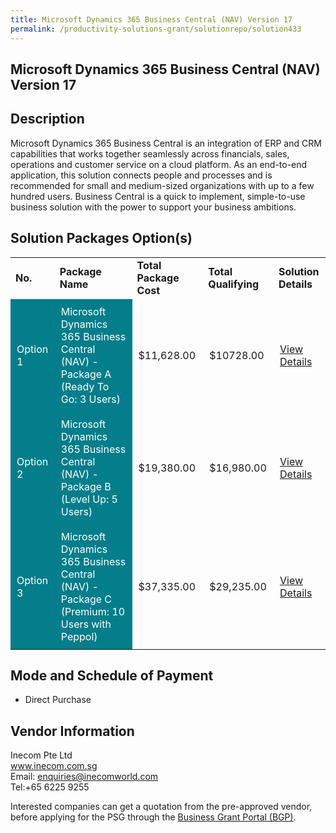 ```yaml
---
title: Microsoft Dynamics 365 Business Central (NAV) Version 17
permalink: /productivity-solutions-grant/solutionrepo/solution433
---
```


## Microsoft Dynamics 365 Business Central (NAV) Version 17

## Description

Microsoft Dynamics 365 Business Central is an integration of ERP and CRM capabilities that works together seamlessly across financials, sales, operations and customer service on a cloud platform. As an end-to-end application, this solution connects people and processes and is recommended for small and medium-sized organizations with up to a few hundred users. Business Central is a quick to implement, simple-to-use business solution with the power to support your business ambitions.

## Solution Packages Option(s)

<table>
<tr>
<td><b>No.</b></td>
<td><b>Package Name</b></td>
<td><b>Total Package Cost</b></td>
<td><b>Total Qualifying</b></td>
<td><b>Solution Details</b></td>
</tr>
<tr>
<td style='padding: 10px; background-color: #037E8A; color: #FFFFFF;'>Option 1</td>
<td style='padding: 10px; background-color: #037E8A; color: #FFFFFF;'>Microsoft Dynamics 365 Business Central (NAV) - Package A (Ready To Go: 3 Users)</td>
<td style='padding: 10px;'>$11,628.00</td>
<td style='padding: 10px;'>$10728.00</td>
<td style='padding: 10px;'><a href='https://www.gobusiness.gov.sg/images/psg/DesensitisedGlobalsoftAnnex3CRwef17June2021_Part_1.pdf' target='_blank'>View Details</a></td>
</tr>
<tr>
<td style='padding: 10px; background-color: #037E8A; color: #FFFFFF;'>Option 2</td>
<td style='padding: 10px; background-color: #037E8A; color: #FFFFFF;'>Microsoft Dynamics 365 Business Central (NAV) - Package B (Level Up: 5 Users)</td>
<td style='padding: 10px;'>$19,380.00</td>
<td style='padding: 10px;'>$16,980.00</td>
<td style='padding: 10px;'><a href='https://www.gobusiness.gov.sg/images/psg/DesensitisedGlobalsoftAnnex3CRwef17June2021_Part_2.pdf' target='_blank'>View Details</a></td>
</tr>
<tr>
<td style='padding: 10px; background-color: #037E8A; color: #FFFFFF;'>Option 3</td>
<td style='padding: 10px; background-color: #037E8A; color: #FFFFFF;'>Microsoft Dynamics 365 Business Central (NAV) - Package C (Premium: 10 Users with Peppol)</td>
<td style='padding: 10px;'>$37,335.00</td>
<td style='padding: 10px;'>$29,235.00</td>
<td style='padding: 10px;'><a href='https://www.gobusiness.gov.sg/images/psg/DesensitisedGlobalsoftAnnex3CRwef17June2021_Part_3.pdf' target='_blank'>View Details</a></td>
</tr>
</table>

## Mode and Schedule of Payment

 - Direct Purchase

## Vendor Information

 Inecom Pte Ltd<br>www.inecom.com.sg<br>Email: enquiries@inecomworld.com<br>Tel:+65 6225 9255

Interested companies can get a quotation from the pre-approved vendor, before applying for the PSG through the <a href='https://www.businessgrants.gov.sg/' target='_blank' rel='noopener'>Business Grant Portal (BGP)</a>.

<script src="/jquery/resize-tables.js"></script>
